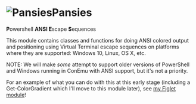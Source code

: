 # <img src="https://github.com/Jaykul/Pansies/blob/resources/Pansies_64.gif?raw=true" alt="Pansies" />Pansies

<strong>P</strong>owershell <strong>ANSI E</strong>scape <strong>S</strong>equences

This module contains classes and functions for doing ANSI colored output and positioning using Virtual Terminal escape sequences on platforms where they are supported: Windows 10, Linux, OS X, etc.


NOTE: We will make _some_ attempt to support older versions of PowerShell and Windows running in ConEmu with ANSI support, but it's not a priority.

For an example of what you can do with this at this early stage (including a Get-ColorGradient which I'll move to this module later), see [my Figlet module](/Jaykul/Figlet)!